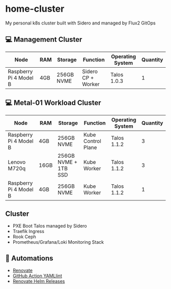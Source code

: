 # home-cluster

My personal k8s cluster built with Sidero and managed by Flux2 GitOps

## 💻 Management Cluster
| Node                     | RAM  | Storage                    | Function           | Operating System     | Quantity
| ------------------------ |------| -------------------------- | ------------------ | -------------------- | --------
| Raspberry Pi 4 Model B   | 4GB  | 256GB NVME                 | Sidero CP + Worker | Talos 1.0.3          | 1


## 💻 Metal-01 Workload Cluster
| Node                     | RAM  | Storage                    | Function           | Operating System     | Quantity
| ------------------------ |------| -------------------------- | ------------------ | -------------------- | --------
| Raspberry Pi 4 Model B   | 4GB  | 256GB NVME                 | Kube Control Plane | Talos 1.1.2          | 3
| Lenovo M720q             | 16GB | 256GB NVME + 1TB SSD       | Kube Worker        | Talos 1.1.2          | 3
| Raspberry Pi 4 Model B   | 4GB  | 256GB NVME                 | Kube Worker        | Talos 1.1.2          | 1

## Cluster

- PXE Boot Talos managed by Sidero
- Traefik Ingress
- Rook Ceph
- Prometheus/Grafana/Loki Monitoring Stack

## 🦾 Automations
- [Renovate](https://github.com/renovatebot/renovate)
- [GitHub Action YAMLlint](https://github.com/ibiqlik/action-yamllint)
- [Renovate Helm Releases](https://github.com/k8s-at-home/renovate-helm-releases)

